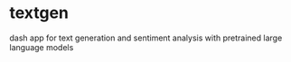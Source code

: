 # textgen
dash app for text generation and sentiment analysis with pretrained large language models

